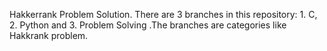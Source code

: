 Hakkerrank Problem Solution. There are 3 branches in this repository:
    1. C,
    2. Python and
    3. Problem Solving .The branches  are categories like Hakkrank problem.
